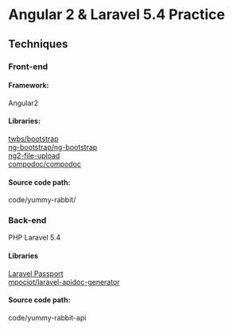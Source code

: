 # Angular 2 & Laravel 5.4 Practice
## Techniques
### Front-end
#### Framework:
Angular2
#### Libraries:
[twbs/bootstrap](https://github.com/twbs/bootstrap)  
[ng-bootstrap/ng-bootstrap](https://github.com/ng-bootstrap/ng-bootstrap)  
[ng2-file-upload](https://github.com/valor-software/ng2-file-upload)  
[compodoc/compodoc](https://github.com/compodoc/compodoc)
#### Source code path:
code/yummy-rabbit/

### Back-end 
PHP Laravel 5.4
#### Libraries
[Laravel Passport](https://github.com/laravel/passport)  
[mpociot/laravel-apidoc-generator](https://github.com/mpociot/laravel-apidoc-generator)
#### Source code path:
code/yummy-rabbit-api



